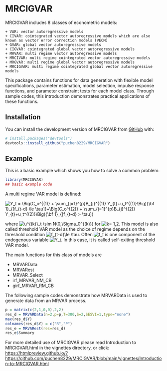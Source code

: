 
<!-- README.md is generated from README.Rmd. Please edit that file -->

# MRCIGVAR

<!-- badges: start -->
<!-- badges: end -->

MRCIGVAR includes 8 classes of econometric models:

    + VAR: vector autoregressive models
    + CIVAR: cointegrated vector autoregressive models which are also known as vector error correction models (VECM)
    + GVAR: global vector autoregressive models
    + CIGVAR: cointegrated global vector autoregressive models
    + MRVAR: multi regime vector autoregressive models
    + MRCIVAR: multi regime cointegrated vector autoregressive models
    + MRGVAR: multi regime global vector autoregressive models
    + MRCIGVAR: multi regime cointegrated global vector autoregressive models

This package contains functions for data generation with flexible model
specifications, parameter estimation, model selection, impulse response
functions, and parameter constraint tests for each model class. Through
sample codes, this introduction demonstrates practical applications of
these functions.

## Installation

You can install the development version of MRCIGVAR from
[GitHub](https://github.com/) with:

``` r
# install.packages("devtools")
devtools::install_github("puchen8229/MRCIGVAR")
```

## Example

This is a basic example which shows you how to solve a common problem:

``` r
library(MRCIGVAR)
## basic example code
```

A multi regime VAR model is defined:

![Y_t = \Big(C_o^{(1)} + \sum\_{j=1}^{p}B\_{j}^{(1)} Y\_{t}+u_t^{(1)}\Big){\bf 1}\_{\[f\_{t-d} \le \tau\]}+\Big(C_o^{(2)} + \sum\_{j=1}^{p}B\_{j}^{(2)} Y\_{t}+u_t^{(2)}\Big){\bf 1}\_{\[f\_{t-d} \> \tau\]}](https://latex.codecogs.com/png.image?%5Cdpi%7B110%7D&space;%5Cbg_white&space;Y_t%20%3D%20%5CBig%28C_o%5E%7B%281%29%7D%20%2B%20%5Csum_%7Bj%3D1%7D%5E%7Bp%7DB_%7Bj%7D%5E%7B%281%29%7D%20Y_%7Bt%7D%2Bu_t%5E%7B%281%29%7D%5CBig%29%7B%5Cbf%201%7D_%7B%5Bf_%7Bt-d%7D%20%5Cle%20%5Ctau%5D%7D%2B%5CBig%28C_o%5E%7B%282%29%7D%20%2B%20%5Csum_%7Bj%3D1%7D%5E%7Bp%7DB_%7Bj%7D%5E%7B%282%29%7D%20Y_%7Bt%7D%2Bu_t%5E%7B%282%29%7D%5CBig%29%7B%5Cbf%201%7D_%7B%5Bf_%7Bt-d%7D%20%3E%20%5Ctau%5D%7D "Y_t = \Big(C_o^{(1)} + \sum_{j=1}^{p}B_{j}^{(1)} Y_{t}+u_t^{(1)}\Big){\bf 1}_{[f_{t-d} \le \tau]}+\Big(C_o^{(2)} + \sum_{j=1}^{p}B_{j}^{(2)} Y_{t}+u_t^{(2)}\Big){\bf 1}_{[f_{t-d} > \tau]}")

where
![u^{(k)}\_t \sim N(0,\Sigma_0^{(k)})](https://latex.codecogs.com/png.image?%5Cdpi%7B110%7D&space;%5Cbg_white&space;u%5E%7B%28k%29%7D_t%20%5Csim%20N%280%2C%5CSigma_0%5E%7B%28k%29%7D%29 "u^{(k)}_t \sim N(0,\Sigma_0^{(k)})")
for
![k= 1,2](https://latex.codecogs.com/png.image?%5Cdpi%7B110%7D&space;%5Cbg_white&space;k%3D%201%2C2 "k= 1,2").
This model is also called threshold VAR model as the choice of regime
depends on the threshold condition
![f\_{t-d}\le \tau](https://latex.codecogs.com/png.image?%5Cdpi%7B110%7D&space;%5Cbg_white&space;f_%7Bt-d%7D%5Cle%20%5Ctau "f_{t-d}\le \tau").
Often
![f_t](https://latex.codecogs.com/png.image?%5Cdpi%7B110%7D&space;%5Cbg_white&space;f_t "f_t")
is one component of the endogenous variable
![Y_t](https://latex.codecogs.com/png.image?%5Cdpi%7B110%7D&space;%5Cbg_white&space;Y_t "Y_t").
In this case, it is called self-exiting threshold VAR model.

The main functions for this class of models are

- MRVARData
- MRVARest
- MRVAR_Select
- irf_MRVAR_NM_CB
- girf_MRVAR_RM_CB

The following sample codes demonstrate how MRVARData is used to generate
data from an MRVAR process.

``` r
p = matrix(c(2,1,0,0),2,2)
res_d = MRVARData(n=2,p=p,T=300,S=2,SESVI=1,type="none")
max(res_d$Y)
colnames(res_d$Y) = c("R","P")
res_e = MRVARest(res=res_d)
res_e$Summary
```

For more detailed use of MRCIGVAR please read Introduction to
MRCIGVAR.html in the vignettes directory, or click: https://htmlpreview.github.io/?https://github.com/puchen8229/MRCIGVAR/blob/main/vignettes/Introduction-to-MRCIGVAR.html
